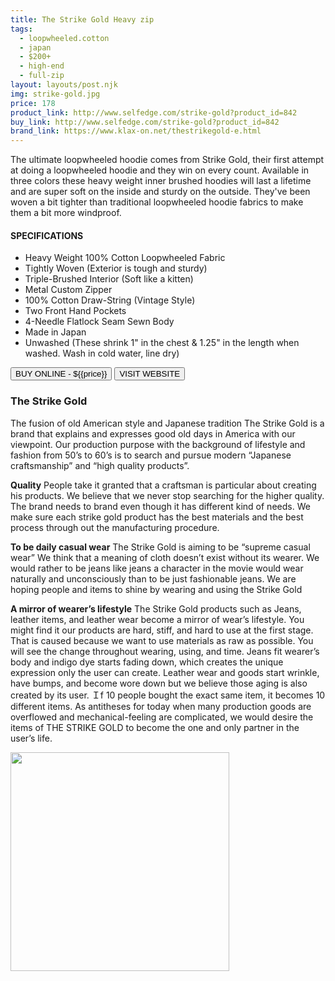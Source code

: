 ```yaml
---
title: The Strike Gold Heavy zip
tags:
  - loopwheeled.cotton
  - japan
  - $200+ 
  - high-end 
  - full-zip
layout: layouts/post.njk
img: strike-gold.jpg
price: 178
product_link: http://www.selfedge.com/strike-gold?product_id=842
buy_link: http://www.selfedge.com/strike-gold?product_id=842 
brand_link: https://www.klax-on.net/thestrikegold-e.html
---
```

<div class="col col-sm-8">

<p>
The ultimate loopwheeled hoodie comes from Strike Gold, their first attempt at doing a loopwheeled hoodie and they win on every count. Available in three colors these heavy weight inner brushed hoodies will last a lifetime and are super soft on the inside and sturdy on the outside. They've been woven a bit tighter than traditional loopwheeled hoodie fabrics to make them a bit more windproof.

#### SPECIFICATIONS

* Heavy Weight 100% Cotton Loopwheeled Fabric
* Tightly Woven (Exterior is tough and sturdy)
* Triple-Brushed Interior (Soft like a kitten)
* Metal Custom Zipper
* 100% Cotton Draw-String (Vintage Style)
* Two Front Hand Pockets
* 4-Needle Flatlock Seam Sewn Body
* Made in Japan
* Unwashed (These shrink 1" in the chest & 1.25" in the length when washed. Wash in cold water, line dry)  
<p>
    <a href='{{buy_link}}'><button class="button-primary-outlined button-round">BUY ONLINE - ${{price}}</button></a>
    <a href='{{brand_link}}'><button class="button-primary-outlined button-round">VISIT WEBSITE</button></a>
</p>

### The Strike Gold
<p>The fusion of old American style and Japanese tradition
The Strike Gold is a brand that explains and expresses good old days in America with our viewpoint. Our production purpose with the background of lifestyle and fashion from 50’s to 60’s is to search and pursue modern “Japanese craftsmanship” and “high quality products”.

<strong>Quality</strong>
People take it granted that a craftsman is particular about creating his products.
We believe that we never stop searching for the higher quality. The brand needs to brand even though it has different kind of needs.
We make sure each strike gold product has the best materials and the best process through out the manufacturing procedure.

<strong>To be daily casual wear</strong>
The Strike Gold is aiming to be “supreme casual wear”
We think that a meaning of cloth doesn’t exist without its wearer. We would rather to be jeans like jeans a character in the movie would wear naturally and unconsciously than to be just fashionable jeans. We are hoping people and items to shine by wearing and using the Strike Gold

<strong>A mirror of wearer’s lifestyle</strong>
The Strike Gold products such as Jeans, leather items, and leather wear become a mirror of wear’s lifestyle. You might find it our products are hard, stiff, and hard to use at the first stage. That is caused because we want to use materials as raw as possible. You will see the change throughout wearing, using, and time.
Jeans fit wearer’s body and indigo dye starts fading down, which creates the unique expression only the user can create. Leather wear and goods start wrinkle, have bumps, and become wore down but we believe those aging is also created by its user.
Ｉf 10 people bought the exact same item, it becomes 10 different items. 
As antitheses for today when many production goods are overflowed and mechanical-feeling are complicated, we would desire the items of THE STRIKE GOLD to become the one and only partner in the user’s life.</p>

</div>

<div class="col col-sm-4 float-right">
        <img src='/img/{{img}}' height='350' class="float-left">
</div>